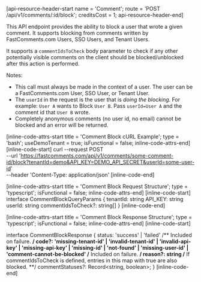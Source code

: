 [api-resource-header-start name = 'Comment'; route = 'POST /api/v1/comments/:id/block'; creditsCost = 1; api-resource-header-end]

This API endpoint provides the ability to block a user that wrote a given comment. It supports blocking from comments written by FastComments.com Users, SSO Users, and Tenant Users.

It supports a `commentIdsToCheck` body parameter to check if any other potentially visible comments on the client should be blocked/unblocked after this action is performed.

Notes:

- This call must always be made in the context of a user. The user can be a FastComments.com User, SSO User, or Tenant User.
- The `userId` in the request is the user that is *doing the blocking*. For example: `User A` wants to Block `User B`. Pass `userId=User A` and the comment id that `User B` wrote.
- Completely anonymous comments (no user id, no email) cannot be blocked and an error will be returned.

[inline-code-attrs-start title = 'Comment Block cURL Example'; type = 'bash'; useDemoTenant = true; isFunctional = false; inline-code-attrs-end]
[inline-code-start]
curl --request POST \
  --url 'https://fastcomments.com/api/v1/comments/some-comment-id/block?tenantId=demo&API_KEY=DEMO_API_SECRET&userId=some-user-id' \
  --header 'Content-Type: application/json'
[inline-code-end]

[inline-code-attrs-start title = 'Comment Block Request Structure'; type = 'typescript'; isFunctional = false; inline-code-attrs-end]
[inline-code-start]
interface CommentBlockQueryParams {
    tenantId: string
    API_KEY: string
    userId: string
    commentIdsToCheck?: string[]
}
[inline-code-end]

[inline-code-attrs-start title = 'Comment Block Response Structure'; type = 'typescript'; isFunctional = false; inline-code-attrs-end]
[inline-code-start]

interface CommentBlockResponse {
    status: 'success' | 'failed'
    /** Included on failure. **/
    code?: 'missing-tenant-id' | 'invalid-tenant-id' | 'invalid-api-key' | 'missing-api-key' | 'missing-id' | 'not-found' | 'missing-user-id' | 'comment-cannot-be-blocked'
    /** Included on failure. **/
    reason?: string
    /** If commentIdsToCheck is defined, entries in this map with true are also blocked. **/
    commentStatuses?: Record<string, boolean>;
}
[inline-code-end]
